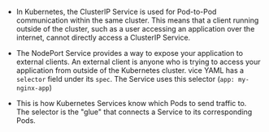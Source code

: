 
- In Kubernetes, the ClusterIP Service is used for Pod-to-Pod communication within the same cluster. This means that a client running outside of the cluster, such as a user accessing an application over the internet, cannot directly access a ClusterIP Service.

- The NodePort Service provides a way to expose your application to external clients. An external client is anyone who is trying to access your application from outside of the Kubernetes cluster.
vice YAML has a `selector` field under its `spec`. The Service uses this selector (`app: my-nginx-app`)

- This is how Kubernetes Services know which Pods to send traffic to. The selector is the "glue" that connects a Service to its corresponding Pods.
